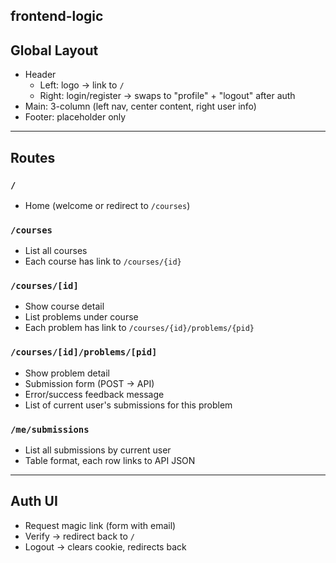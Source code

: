 ## frontend-logic

## Global Layout
- Header
  - Left: logo → link to `/`
  - Right: login/register → swaps to "profile" + "logout" after auth
- Main: 3-column (left nav, center content, right user info)
- Footer: placeholder only

---

## Routes

### `/`
- Home (welcome or redirect to `/courses`)

### `/courses`
- List all courses
- Each course has link to `/courses/{id}`

### `/courses/[id]`
- Show course detail
- List problems under course
- Each problem has link to `/courses/{id}/problems/{pid}`

### `/courses/[id]/problems/[pid]`
- Show problem detail
- Submission form (POST → API)
- Error/success feedback message
- List of current user's submissions for this problem

### `/me/submissions`
- List all submissions by current user
- Table format, each row links to API JSON

---

## Auth UI
- Request magic link (form with email)
- Verify → redirect back to `/`
- Logout → clears cookie, redirects back